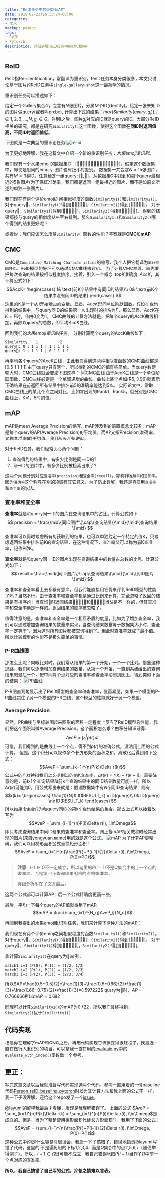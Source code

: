 ```yaml
---
title: "ReID任务中的CMC和mAP"
date: 2019-02-23T16:33:24+08:00
categories:
- 学术
markup: pandoc
tags:
- ReID
- Pytorch
description: 详细讲解ReID任务中的CMC和mAP
---
```


## ReID

ReID指Re-identification，常翻译为重识别。ReID任务本身分类很多，本文只讨论基于图片的ReID任务中`single-gallery-shot`这一最简单的情况。

重识别任务可以描述如下：

给定一个Gallery集合$G$，包含有$N$张图片，分属$M$个ID(identity)。给定一张未知ID的图片做query(或者叫probe), 计算出下式的结果：$max(Similarity(query, g_i)), i\in1,2,3,...,N, g_i\in G$。得到i之后，图片$g_i$对应的ID就是query的ID。大部分ReID相关的研究，都是在研究`Similarity()`这个函数，使得这个函数**在同ID时返回值高，不同ID时返回值低**。

下图就是一次典型的重识别任务:![re-id](ranked_results.jpg)

为了更好地理解，我在这篇文中介绍一个新的重识别任务：*水果emoji重识别*。

我们现有一个水果emoji的数据集$G$：[🍍🍎🍎🍏🍍🍏🍎🍏🍍🍍🍍🍏🍎🍏🍍]，假定这个数据集中，即使是相同的emoji，图片也有细小的差别。
数据集一共包含$N=15$张图片，共有$M=3$种ID。任意给定一组query: [🍎,🍏]，从数据集$G$中找到和每个query最相近的5张图片(为了保证准确率，我们都是返回一组最相近的图片，而不是如前文所述的单独一张图片)。

我们现在有两个评价emoji之间相似程度的函数`Similarity1()`和`Similarity2()`。
对于query🍎，`Similarity1()`得到[🍍🍎🍎🍎🍏]，`Similarity2()`得到[🍎🍍🍎🍎🍏]。
对于query🍏，`Similarity1()`得到[🍏🍎🍍🍏🍏]，`Similarity2()`得到[🍎🍏🍏🍏🍍]。
得到的结果都按与query的相似度从左至右排列。那么`Similarity1()`和`Similarity2()`哪个得到的结果更好呢？

或者说：我们应该怎么度量`Similarity()`函数的性能？答案就是**CMC**和**mAP**。

## CMC

CMC是`Cumulative Matching Characteristics`的缩写，我个人把它翻译为`累计匹配特性`。ReID模型的好坏可以通过CMC曲线来评价。
为了计算CMC曲线，首先要把每次查询的结果按相似程度排序。接着，引入一个概念: $topK$准确度: $AccK$，其计算公式如下：
$$AccK=
\begin{cases}
1& \text{前K个结果中有同ID的结果}\\
0& \text{前K个结果中没有同ID的结果}
\end{cases}
$$
这里的K是一个从1开始增加的变量。显然，$AccK$形同单位阶跃函数。假设在查询得到的结果中，与query同ID的结果第一次出现时的排名为$F$，那么显然，$AccK$在$K=F$时，值由0变为1。
CMC曲线的计算方法就是，把每个query的$AccK$曲线相加，再除以query的总数，即平均$AccK$曲线。

回到我们的*水果emoji重识别*任务。
分别计算两个query的AccK曲线如下：

```text
Similarity    1          2
query🍎: 0 1 1 1 1 | 1 1 1 1 1
query🍏: 1 1 1 1 1 | 0 1 1 1 1
```

再平均各个query的AccK曲线，由此我们得到这两种相似度函数的CMC曲线都是[0.5 1 1 1 1]
由于query只有两个，所以得到的CMC的值有些简单。当query数足够大时，CMC曲线就会变成下图这样：
![CMC曲线](CMC.png)
由于AccK曲线是一个单位阶跃函数，CMC曲线必定是一个单调递增的曲线。曲线上某个点如(R5, 0.96)就表示正确结果在前返回所有结果中排名前5的准确率能达到5%。
实际论文中，常取CMC曲线上的某几个点之间对比，比如常出现的Rank1，Rank5，就分别是CMC曲线上，K=1，5时的值。

## mAP

mAP是mean Average Precision的缩写。mAP涉及到的前置概念比较多：mAP是每个query的AP(Average Precision)的平均值，而AP又指Precision(准确率，又称查准率)的平均值。我们从头开始讲起。

对于ReID任务，我们经常关心两个问题：

1. 查询得到的结果中，有多少比例是同一ID的?
2. 同一ID的图片中，有多少比例被检索出来了?

这两个问题分别对应`查准率(precision)`和`查全率(recall)`，亦称作`准确率`和`召回率`。因为`准确率`这个称呼在别的领域有其它意义，为了防止误解，我还是喜欢用`查准率`和`查全率`的说法。

### 查准率和查全率

**查准率**就是和query同一ID的图片在查询结果中的占比。计算公式如下:
$$
precision = \frac{\mid\{同ID图片\}\cap\{查询结果\}\mid}{\mid\{查询结果\}\mid}
$$
查准率可以同时考虑所有的获取到的结果，也可以单独给定一个特定的值K，只考虑返回结果中排名前K的查询结果，在这种情况下，查准率又可以称为前K查准率，记作P@K。

**查全率**就是和query同一ID的图片出现在查询结果中的数量占总数的比例。计算公式如下：
$$
recall = \frac{\mid\{同ID图片\}\cap\{查询结果\}\mid}{\mid\{同ID图片\}\mid}
$$

查准率和查全率看上去都很有意义，但我们能直接用它俩来评判ReID模型的性能了吗？当然不行，由于查准率和查全率都是通过比例来计算，完全忽略了返回的结果是有排序的！当查询🍏时返回结果🍏🍏🍏🍎🍍和🍎🍍🍏🍏🍏当然是不一样的，但其查准率和查全率确是一样的。返回结果的顺序被忽略了。

值得注意的是，查准率和查全率是一个相互矛盾的度量，比如为了增加查全率，我们可以通过增加查询结果的数量来实现，当查询结果数量等于数据集大小时，查全率一定等于1，因为这时所有图片都被查询得到了。但此时查准率就成了最小值。所以比较模型的性能不是那么简单的事情。

### P-R曲线图

那怎么比呢？肉眼比对时，我们常从结果的第一个开始，一个一个比对。借鉴这种思路，我们可以逐渐增加查询结果的数量，从第一个开始，一直到系统给出的查询结果的最后一个，把中间每个点对应的查准率和查全率绘制到图上，得到类似下面的结果：
![PR曲线](PR.jpg)

P-R图直观地显示出了ReID模型的查全率和查准率，显而易见，如果一个模型的P-R曲线包住了另一个模型的P-R曲线，这个模型的性能就好于另一个模型。

### Average Precision

显然，PR曲线与坐标轴围起来图形的面积一定程度上反应了ReID模型的性能，我们把这个面积叫做Average Precision。这个面积怎么求？由积分知识可得:
$$AveP = \int_{0}^1p(r)dr$$
可惜，我们得到的是曲线上一个个点，得不到$p(r)$的准确公式，没法用上面的公式计算。
但是，这个积分可以视作多个长方形条的面积之和，离散化后得到如下公式：
$$AveP = \sum_{k=1}^{n}P(k)\Delta r(k)$$
公式中的$P(k)$特指我们上文提到过的前K查准率，$\Delta r(k) = r(k)-r(k-1)$。需要注意的是，前k-1个查询结果和前k个查询结果中的同ID结果数量可能一样，所以$\Delta r(k)$可能为0。用公式写出来就是：假设数据集中有$N$个同ID查询结果，则有
$$r(k)=
\begin{cases}
\frac{1}{N}& ID(RESULT_k) = ID(query)\\
0& ID(query) \ne ID(RESULT_k)
\end{cases}
$$
所以如果令集合$\Omega$为和query同ID的第k个查询结果的集合，那么上式可以接着改写为
$$AveP = \sum_{i=1}^{n}P(i)\Delta r(i), i\in\Omega$$
即只考虑查询结果中同ID结果的查准率和查全率。网上搜mAP相关教程时经常出现的图片(来自[yongyuan.name](http://yongyuan.name/blog/evaluation-of-information-retrieval))用的就是这个公式。
![mAP](map.png)
为了计算AP更精确，我们可以用梯形面积公式替换矩形面积：
$$AveP = \sum_{i=1}^{n}\frac{P(i)+P(i-1)}{2}\Delta r(i), i\in\Omega, P(0)=P(1)$$

> **注意**：$\text{i-1}\in\Omega$不一定成立，所以这里的$P(i-1)$不是$\Omega$集合中的上一个点的查准率，而是第i-1个查询结果对应的点的查准率。
>
> 详细分析附在了文章最后。

这两个公式都可以计算AP，后一个公式精确度更高一些。

最后，平均一下每个query的AP值就得到了mAP。
$$mAP = \frac{\sum_{i=1}^{N_q}AveP_i}{N_q}$$

再回到我提出的水果emoji重识别任务，我们来计算下两种方法的mAP：

我们现在有两个评价emoji之间相似程度的函数`Similarity1()`和`Similarity2()`。
对于query🍎，`Similarity1()`得到[🍍🍎🍎🍎🍏]，`Similarity2()`得到[🍎🍍🍎🍎🍏]。
对于query🍏，`Similarity1()`得到[🍏🍎🍍🍏🍏]，`Similarity2()`得到[🍎🍏🍏🍏🍍]。

拿计算`Similarity1()`在query为🍎举例：

```text
match1 i=1 (P(0), P(1)) = (1/2, 1/2)
match2 i=2 (P(1), P(2)) = (1/2, 2/3)
match3 i=3 (P(2), P(3)) = (2/3, 3/4)
```

所以$AP=\frac{0.5+0.5}{2}*\frac{1}{3}+\frac{0.5+0.66}{2}*\frac{1}{3}+\frac{0.66+0.75}{2}*\frac{1}{3}=0.597222$
query为🍏时，$AP=0.766666$所以$mAP=0.682$

同理可以计算`Similarity2()`的mAP为0.722，所以我们最终得到，`Similarity2()`优于`Similarity1()`

## 代码实现

相信你在理解了mAP和CMC之后，再用代码实现它俩就变得很轻松了。我最近一直在做行人重识别的项目，可以拿我一直在用的[evaluate.py](https://gist.github.com/RayHY/ba3b2c5868f7d68982191be7db32b453#file-evaluate-py-L28)中的`evaluate_with_index()`函数做一个参考。

## 更正：

写完这篇文章以后我就准备写代码实现这两个代码，参考一直用着的一份baseline代码[Person_reID_baseline_pytorch](https://github.com/layumi/Person_reID_baseline_pytorch)时以为其计算方法和我上面的公式不一样，我一下子没理解，还给这个repo发了一个[issue](https://github.com/layumi/Person_reID_baseline_pytorch/issues/110)。

@[layumi](https://github.com/layumi/)的解释我最后才看懂，发现是我理解错误了。
上面的公式 $AveP = \sum_{k=1}^{n}P(k)\Delta r(k) = \sum_{i=1}^{n}P(i)\Delta r(i), i\in\Omega$是成立的。但是，当为了精确使用梯形面积代替长方形面积时，我用了下面的公式：
$$AveP = \sum_{i=1}^{n}\frac{P(i)+P(i-1)}{2}\Delta r(i), i\in\Omega, P(0)=P(1)$$
这种公式中的i是什么容易引起误会，我就一下子搞错了，错误地指责@layumi写错了代码。这里的i不是遍历用的下标1,2,3,4...而是$\Omega$集合中的点2,5,6,7（随便举得例子）。所以，$i-1\in\Omega$很可能不成立，我自己错误地把$P(i-1)$当作了$\Omega$中前一个点对应的查准率。

**所以，我自己搞错了自己写的公式，抑郁之情难以言表。**